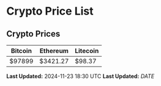 # Crypto Price List

## Crypto Prices
| Bitcoin | Ethereum | Litecoin |
| ------- | -------- | -------- |
| $97899 | $3421.27 | $98.37 |
**Last Updated:** 2024-11-23 18:30 UTC
**Last Updated:** $DATE$
